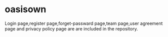 # oasisown
Login page,register page,forget-passward page,team page,user agreement page and privacy policy page are are included in the repository.
